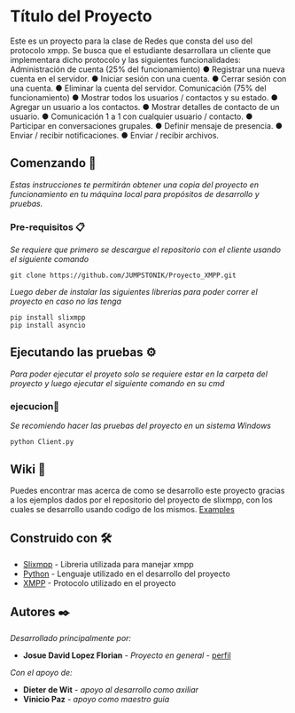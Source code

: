 # Título del Proyecto

Este es un proyecto para la clase de Redes que consta del uso del protocolo xmpp. Se busca que el estudiante desarrollara un cliente que implementara dicho protocolo y las siguientes funcionalidades:
Administración de cuenta (25% del funcionamiento)
● Registrar una nueva cuenta en el servidor.
● Iniciar sesión con una cuenta.
● Cerrar sesión con una cuenta.
● Eliminar la cuenta del servidor.
Comunicación (75% del funcionamiento)
● Mostrar todos los usuarios / contactos y su estado.
● Agregar un usuario a los contactos.
● Mostrar detalles de contacto de un usuario.
● Comunicación 1 a 1 con cualquier usuario / contacto.
● Participar en conversaciones grupales.
● Definir mensaje de presencia.
● Enviar / recibir notificaciones.
● Enviar / recibir archivos.

## Comenzando 🚀

_Estas instrucciones te permitirán obtener una copia del proyecto en funcionamiento en tu máquina local para propósitos de desarrollo y pruebas._

### Pre-requisitos 📋

_Se requiere que primero se descargue el repositorio con el cliente usando el siguiente comando_

```
git clone https://github.com/JUMPSTONIK/Proyecto_XMPP.git
```
_Luego deber de instalar las siguientes librerias para poder correr el proyecto en caso no las tenga_

```
pip install slixmpp
pip install asyncio
```
## Ejecutando las pruebas ⚙️

_Para poder ejecutar el proyeto solo se requiere estar en la carpeta del proyecto y luego ejecutar el siguiente comando en su cmd_

### ejecucion🔩

_Se recomiendo hacer las pruebas del proyecto en un sistema Windows_

```
python Client.py
```

## Wiki 📖

Puedes encontrar mas acerca de como se desarrollo este proyecto gracias a los ejemplos dados por el repositorio del proyecto de slixmpp, con los cuales se desarrollo usando codigo de los mismos. [Examples](https://github.com/poezio/slixmpp/tree/master/examples)

## Construido con 🛠️

* [Slixmpp](https://slixmpp.readthedocs.io/index.html/) - Libreria utilizada para manejar xmpp
* [Python](https://www.python.org/) - Lenguaje utilizado en el desarrollo del proyecto
* [XMPP](https://xmpp.org/) - Protocolo utilizado en el proyecto
## Autores ✒️

_Desarrollado principalmente por:_

* **Josue David Lopez Florian** - *Proyecto en general* - [perfil](https://github.com/JUMPSTONIK)

_Con el apoyo de:_

* **Dieter de Wit** - *apoyo al desarrollo como axiliar*
* **Vinicio Paz** - *apoyo como maestro guia*




